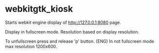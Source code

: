 # webkitgtk_kiosk

Starts webkit engine display of http://127.0.0.1:8080 page.

Display in fullscreen mode. Resolution based on display resolution.

To unfullscreen press and release 'p' button. (ENG)
In not fullscreen mode max resolution 1200x600. 
